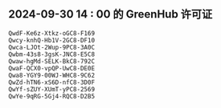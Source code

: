 ## 2024-09-30 14 : 00 的 GreenHub 许可证
```
QwdF-Ke6z-Xtkz-oGC8-F169
Qwcy-knhQ-Hb1V-2GC8-DF10
Qwca-LJOt-2Wup-9PC8-3A0C
Qwbm-43s8-3gsK-JNC8-E5C8
Qwaw-hgMd-SELK-BkC8-792C
QwaF-QCX0-vpQP-UwC8-DE0E
Qwa8-YGY9-00WJ-WHC8-9C62
QwZd-hTN6-xS6D-nfC8-3D0F
QwYf-sZUY-XUmT-yPC8-2569
QwYe-9qRG-5Gj4-RQC8-D2B5
```
